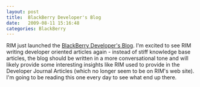 ```yaml
---
layout: post
title:  BlackBerry Developer's Blog
date:   2009-08-11 15:16:48
categories: BlackBerry
---
```

RIM just launched the [BlackBerry Developer's Blog](http://blackberry.com/developers/blog "BlackBerry Developer's Blog"). I'm excited to see RIM writing developer oriented articles again - instead of stiff knowledge base articles, the blog should be written in a more conversational tone and will likely provide some interesting insights like RIM used to provide in the Developer Journal Articles (which no longer seem to be on RIM's web site).  I'm going to be reading this one every day to see what end up there.